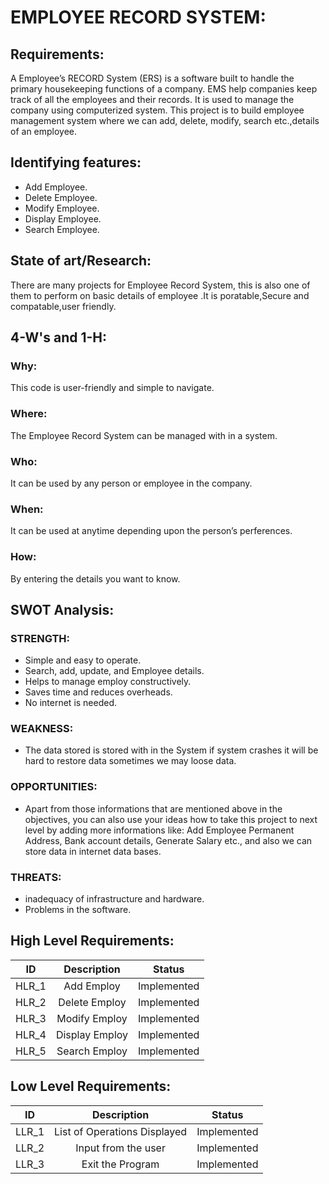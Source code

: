 # EMPLOYEE RECORD SYSTEM:

## Requirements:
A Employee’s RECORD System (ERS) is a software built to handle the primary housekeeping functions of a company. EMS help companies keep track of all the employees and their records. It is used to manage the company using computerized system. This project is to build employee management system where we can add, delete, modify, search etc.,details of an employee.

## Identifying features:
- Add Employee.
- Delete Employee.
- Modify Employee.
- Display Employee.
- Search Employee.

## State of art/Research:
There are many projects for Employee Record System, this is also one of them to perform on basic details of employee .It is poratable,Secure and compatable,user friendly.

## 4-W's and 1-H:

### Why:
This code is user-friendly and simple to navigate.

### Where:
The Employee Record System can be managed with in a system.

### Who:
It can be used by any person or employee in the company.

### When:
It can be used at anytime depending upon the person’s perferences.

### How:
By entering the details you want to know.

## SWOT Analysis:

### STRENGTH:
- Simple and easy to operate.
- Search, add, update, and Employee details.
- Helps to manage employ constructively.
- Saves time and reduces overheads.
- No internet is needed.

### WEAKNESS:
- The data stored is stored with in the System if system crashes it will be hard to restore data sometimes we may loose data.

### OPPORTUNITIES:
- Apart from those informations that are mentioned above in the objectives, you can also use your ideas how to take this project to next level by adding more informations like: Add Employee Permanent Address, Bank account details, Generate Salary etc., and also we can store data in internet data bases.

### THREATS:
- inadequacy of infrastructure and hardware.
- Problems in the software.

## High Level Requirements:
|ID|Description|Status|
|:--------:|:---------:|:----------:|
|HLR_1|Add Employ|Implemented|
|HLR_2|Delete Employ|Implemented|
|HLR_3|Modify Employ|Implemented|
|HLR_4|Display Employ|Implemented|
|HLR_5|Search Employ|Implemented|

## Low Level Requirements:
|ID|Description|Status|
|:--------:|:---------:|:----------:|
|LLR_1|List of Operations Displayed|Implemented|
|LLR_2|Input from the user|Implemented|
|LLR_3|Exit the Program|Implemented|
